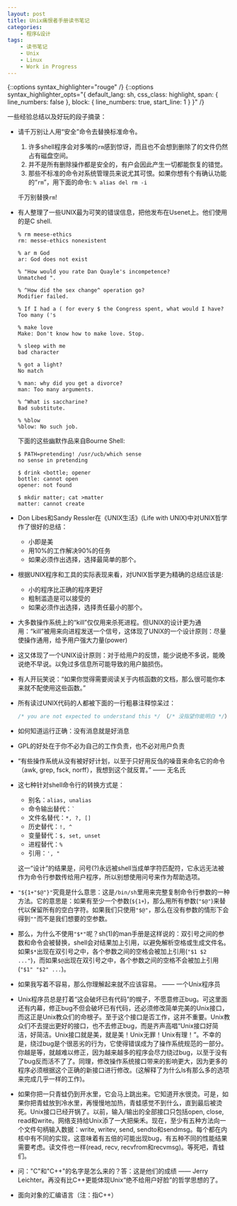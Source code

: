 ```yaml
---
layout: post
title: Unix痛恨者手册读书笔记
categories:
    - 程序&设计
tags:
    - 读书笔记
    - Unix
    - Linux
    - Work in Progress
---
```


{::options syntax_highlighter="rouge" /}
{::options
  syntax_highlighter_opts="{
    default_lang: sh,
    css_class: highlight,
    span: {
      line_numbers: false
    \},
    block: {
      line_numbers: true,
      start_line: 1
    \}
  \}"
/}

一些经验总结以及好玩的段子摘录：

- 请千万别让人用“安全”命令去替换标准命令。
  1. 许多shell程序会对多嘴的`rm`感到惊讶，而且也不会想到删除了的文件仍然占有磁盘空间。 
  1. 并不是所有删除操作都是安全的，有户会因此产生一切都能恢复的错觉。 
  1. 那些不标准的命令对系统管理员来说尤其可恨。如果你想有个有确认功能的“`rm`”，用下面的命令: `% alias del rm -i`

  千万别替换`rm`!
- 有人整理了一些UNIX最为可笑的错误信息，把他发布在Usenet上。他们使用的是C shell.

  ```
  % rm meese-ethics 
  rm: messe-ethics nonexistent
  
  % ar m God 
  ar: God does not exist
  
  % "How would you rate Dan Quayle's incompetence? 
  Unmatched ".
  
  % ^How did the sex change^ operation go? 
  Modifier failed.
  
  % If I had a ( for every $ the Congress spent, what would I have? 
  Too many ('s
  
  % make love 
  Make: Don't know how to make love. Stop.
  
  % sleep with me 
  bad character
  
  % got a light? 
  No match
  
  % man: why did you get a divorce? 
  man: Too many arguments.
  
  % ^What is saccharine? 
  Bad substitute.
  
  % %blow 
  %blow: No such job.
  ```
  
  下面的这些幽默作品来自Bourne Shell:
 
  ```
  $ PATH=pretending! /usr/ucb/which sense 
  no sense in pretending
  
  $ drink <bottle; opener 
  bottle: cannot open 
  opener: not found
  
  $ mkdir matter; cat >matter 
  matter: cannot create
  ```
- Don Libes和Sandy Ressler在《UNIX生活》(Life with UNIX)中对UNIX哲学作了很好的总结：
  - 小即是美 
  - 用10%的工作解决90%的任务 
  - 如果必须作出选择，选择最简单的那个。
- 根据UNIX程序和工具的实际表现来看，对UNIX哲学更为精确的总结应该是:
  - 小的程序比正确的程序更好 
  - 粗制滥造是可以接受的 
  - 如果必须作出选择，选择责任最小的那个。
- 大多数操作系统上的“kill”仅仅用来杀死进程。但UNIX的设计更为通用：“kill”被用来向进程发送一个信号，这体现了UNIX的一个设计原则：尽量使操作通用，给予用户强大力量(power)
- 这又体现了一个UNIX设计原则：对于给用户的反馈，能少说绝不多说，能晚说绝不早说。以免过多信息所可能导致的用户脑损伤。
- 有人开玩笑说：“如果你觉得需要阅读关于内核函数的文档，那么很可能你本来就不配使用这些函数。”
- 所有读过UNIX代码的人都被下面的一行粗暴注释惊呆过：

  ```c++
  /* you are not expected to understand this */ （/* 没指望你能明白 */）
  ```
- 如何知道运行正确：没有消息就是好消息
- GPL的好处在于你不必为自己的工作负责，也不必对用户负责
- “有些操作系统从没有被好好计划，以至于只好用反刍的噪音来命名它的命令（awk, grep, fsck, norff），我想到这个就反胃。” —— 无名氏
- 这七种针对shell命令行的转换方式是：
  - 别名：`alias, unalias`
  - 命令输出替代：`` ` ``
  - 文件名替代：`*, ?, []`
  - 历史替代：`!, ^`
  - 变量替代：`$, set, unset`
  - 进程替代：`%`
  - 引用：`', "`

  这一“设计”的结果是，问号(?)永远被shell当成单字符匹配符，它永远无法被作为命令行参数传给用户程序，所以别想使用问号来作为帮助选项。
- `"${1+"$@"}"`究竟是什么意思：这是`/bin/sh`里用来完整复制命令行参数的一种方法。它的意思是：如果有至少一个参数(`${1+`)，那么用所有参数(`"$@"`)来替代以保留所有的空白字符。如果我们只使用`"$@"`，那么在没有参数的情形下会得到`""`而不是我们想要的空参数。
- 那么，为什么不使用`"$*"`呢？sh(1)的man手册是这样说的：双引号之间的参数和命令会被替换，shell会对结果加上引用，以避免解析空格或生成文件名。如果`$*`出现在双引号之中，各个参数之间的空格会被加上引用(`"$1 $2 ..."`)，而如果`$@`出现在双引号之中，各个参数之间的空格不会被加上引用(`"$1" "$2" ...`)。
- 如果我写着不容易，那么你理解起来就不应该容易。 —— 一个Unix程序员
- Unix程序员总是打着“这会破坏已有代码”的幌子，不愿意修正bug。可这里面还有内幕，修正bug不但会破坏已有代码，还必须修改简单完美的Unix接口，而这正是Unix教众们的命根子。至于这个接口是否工作，这并不重要。Unix教众们不去提出更好的接口，也不去修正bug，而是齐声高唱“Unix接口好简洁，好简洁。Unix接口就是美，就是美！Unix无罪！Unix有理！”。不幸的是，绕过bug是个很恶劣的行为，它使得错误成为了操作系统规范的一部分。你越是等，就越难以修正，因为越来越多的程序会尽力绕过bug，以至于没有了bug反而活不了了。同理，修改操作系统接口带来的影响更大，因为更多的程序必须根据这个正确的新接口进行修改。(这解释了为什么ls有那么多的选项来完成几乎一样的工作)。
- 如果你把一只青蛙仍到开水里，它会马上跳出来。它知道开水很烫。可是，如果你把青蛙放到冷水里，再慢慢地加热，青蛙感觉不到什么，直到最后被烫死。Unix接口已经开锅了。以前，输入/输出的全部接口只包括open, close, read和write。网络支持给Unix添了一大把柴禾。现在，至少有五种方法向一个文件句柄输入数据：write, writev, send, sendto和sendmsg。每个都在内核中有不同的实现，这意味着有五倍的可能出现bug，有五种不同的性能结果需要考虑。读文件也一样(read, recv, recvfrom和recvmsg)。等死吧，青蛙们。
- 问："C"和"C++"的名字是怎么来的？答：这是他们的成绩 —— Jerry Leichter。再没有比C++更能体现Unix“绝不给用户好脸”的哲学思想的了。
- 面向对象的汇编语言（注：指C++）
